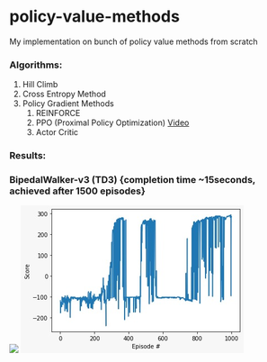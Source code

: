 # policy-value-methods
My implementation on bunch of policy value methods from scratch
### Algorithms:
<ol>
  <li>Hill Climb</li>
  <li>Cross Entropy Method</li>
  <li>Policy Gradient Methods
    <ol>
      <li>REINFORCE</li>
      <li>PPO (Proximal Policy Optimization) <a href="https://youtu.be/5DI7jpg2mHw">Video</a></li>
      <li>Actor Critic</li>
    </ol>
  </li>
</ol>

### Results:

### BipedalWalker-v3 (TD3) {completion time ~15seconds, achieved after 1500 episodes}
![](https://github.com/QasimWani/policy-value-methods/blob/master/TD3/models/output/gifs/policy_15.gif) 
![](https://github.com/QasimWani/policy-value-methods/blob/master/TD3/models/output/stats/td3_easy_first1000episodes.jpeg)
